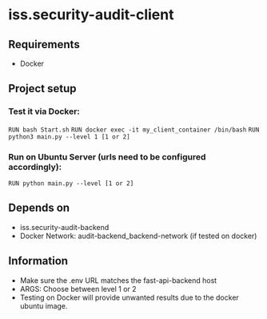 # iss.security-audit-client

## Requirements
- Docker

## Project setup
### Test it via Docker:
```RUN bash Start.sh```
```RUN docker exec -it my_client_container /bin/bash```
```RUN python3 main.py --level 1 [1 or 2]```
### Run on Ubuntu Server (urls need to be configured accordingly):
```RUN python main.py --level [1 or 2]```

## Depends on
- iss.security-audit-backend
- Docker Network: audit-backend_backend-network (if tested on docker)

## Information
- Make sure the .env URL matches the fast-api-backend host
- ARGS: Choose between level 1 or 2
- Testing on Docker will provide unwanted results due to the docker ubuntu image.
